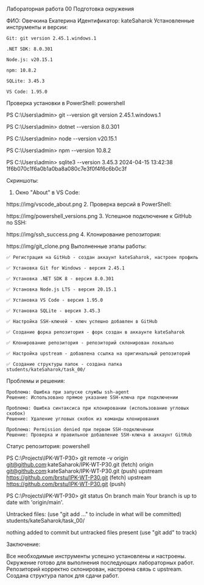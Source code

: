 Лабораторная работа 00
Подготовка окружения

ФИО: Овечкина Екатерина
Идентификатор: kateSaharok
Установленные инструменты и версии:

    Git: git version 2.45.1.windows.1

    .NET SDK: 8.0.301

    Node.js: v20.15.1

    npm: 10.8.2

    SQLite: 3.45.3

    VS Code: 1.95.0

Проверка установки в PowerShell:
powershell

PS C:\Users\admin> git --version
git version 2.45.1.windows.1

PS C:\Users\admin> dotnet --version
8.0.301

PS C:\Users\admin> node --version
v20.15.1

PS C:\Users\admin> npm --version
10.8.2

PS C:\Users\admin> sqlite3 --version
3.45.3 2024-04-15 13:42:38 1f6b070c1f6a0b1a0ba8a080c7e3f0f4f6c6b0c3f

Скриншоты:
1. Окно "About" в VS Code:

https://img/vscode_about.png
2. Проверка версий в PowerShell:

https://img/powershell_versions.png
3. Успешное подключение к GitHub по SSH:

https://img/ssh_success.png
4. Клонирование репозитория:

https://img/git_clone.png
Выполненные этапы работы:

    ✅ Регистрация на GitHub - создан аккаунт kateSaharok, настроен профиль

    ✅ Установка Git for Windows - версия 2.45.1

    ✅ Установка .NET SDK 8 - версия 8.0.301

    ✅ Установка Node.js LTS - версия 20.15.1

    ✅ Установка VS Code - версия 1.95.0

    ✅ Установка SQLite - версия 3.45.3

    ✅ Настройка SSH-ключей - ключ успешно добавлен в GitHub

    ✅ Создание форка репозитория - форк создан в аккаунте kateSaharok

    ✅ Клонирование репозитория - репозиторий склонирован локально

    ✅ Настройка upstream - добавлена ссылка на оригинальный репозиторий

    ✅ Создание структуры папок - создана папка students/kateSaharok/task_00/

Проблемы и решения:

    Проблема: Ошибка при запуске службы ssh-agent
    Решение: Использовано прямое указание SSH-ключа при подключении

    Проблема: Ошибка синтаксиса при клонировании (использование угловых скобок)
    Решение: Удаление угловых скобок из команды клонирования

    Проблема: Permission denied при первом SSH-подключении
    Решение: Проверка и правильное добавление SSH-ключа в аккаунт GitHub

Статус репозитория:
powershell

PS C:\Projects\IPK-WT-P30> git remote -v
origin    git@github.com:kateSaharok/IPK-WT-P30.git (fetch)
origin    git@github.com:kateSaharok/IPK-WT-P30.git (push)
upstream  https://github.com/brstu/IPK-WT-P30.git (fetch)
upstream  https://github.com/brstu/IPK-WT-P30.git (push)

PS C:\Projects\IPK-WT-P30> git status
On branch main
Your branch is up to date with 'origin/main'.

Untracked files:
  (use "git add <file>..." to include in what will be committed)
        students/kateSaharok/task_00/

nothing added to commit but untracked files present (use "git add" to track)

Заключение:

Все необходимые инструменты успешно установлены и настроены. Окружение готово для выполнения последующих лабораторных работ. Репозиторий корректно склонирован, настроена связь с upstream. Создана структура папок для сдачи работ.